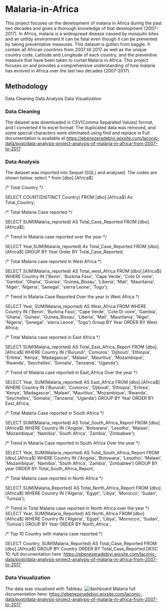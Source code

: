 # Malaria-in-Africa
This project focuses on the development of malaria in Africa during the past two decades and gives a thorough knowledge of that development (2007-2017).
In Africa, malaria is a widespread disease caused by mosquito bites and an untidy environment.It can be fatal even though it can be prevented by taking preventative measures. This dataset is gotten from kaggle. It contain all African countries from 2007 till 2017 as well as the unique country code, Latitude and Longitude of each country, and the preventive measure that have been taken to curtail Malaria in Africa. This project focuses on and provides a comprehensive understanding of how malaria has evolved in Africa over the last two decades (2007-2017).
 
 ## Methodology 
 Data Cleaning 
 Data Analysis
 Data Visualization 
 
 ### Data Cleaning 
 The dataset was downloaded in CSV(Comma Separated Values) format, and I converted it to excel format. The duplicated data was removed, and some special characters  were eliminated using find and replace in Full documentation is available at https://ebenezeradebiyi.wixsite.com/laconic-data/post/data-analysis-project-analysis-of-malaria-in-africa-from-2007-to-2017
 
 ### Data Analysis
 The dataset was imported into Sequel (SQL) and analysed. The codes are shown below.
 select * from [dbo].[Africa$]
 
/*  Total Country */

SELECT COUNT(DISTINCT Country) FROM [dbo].[Africa$] As Total_Country;

/* Total Malaria Case reported */

SELECT SUM(Malaria_reported) AS Total_Case_Reported FROM [dbo].[Africa$];

/* Trend in Malaria case reported over the year */

SELECT Year,SUM(Malaria_reported) As Total_Case_Reported FROM [dbo].[Africa$] GROUP BY Year Order BY Total_Case_Reported;

/* Total Malaria case reported in West Africa */

SELECT  SUM(Malaria_reported) AS Total_west_Africa FROM [dbo].[Africa$] WHERE Country IN ('Benin',  'Burkina Faso',  'Cape Verde',  'Cote Di voire', 'Gambia',  'Ghana', 'Guinea', 'Guinea_Bissau', 'Liberia',  'Mali',  'Mauritania',  'Niger',  'Nigeria', 'Senegal',  'sierra Leone',  'Togo');

/*  Trend in Malaria Case Reported Over the year in West Africa */

SELECT Year, SUM(Malaria_reported) AS West_Africa FROM WHERE Country IN ('Benin',  'Burkina Faso',  'Cape Verde',  'Cote Di voire', 'Gambia',  'Ghana', 'Guinea', 'Guinea_Bissau', 'Liberia',  'Mali',  'Mauritania',  'Niger',  'Nigeria', 'Senegal',  'sierra Leone',  'Togo') Group BY Year ORDER BY West Africa;

/* Total Malaria case reported in East Africa */

SELECT SUM(Malaria_reported) AS Total_East_Africa_Report FROM [dbo].[Africa$] WHERE Country IN ('Burundi', 'Comoros', 'Djibouti', 'Ethiopia', 'Eritrea', 'Kenya', 'Madagascar',  'Malawi',  'Mauritius',  'Mozambique',  'Rwanda',  'Seychelles', 'Somalia',  'Tanzania',  'Uganda');

/* Trend of Malaria case reported in East_Africa Over the year */

SELECT Year, SUM(Malaria_reported) AS East_Africa FROM [dbo].[Africa$] WHERE Country IN ('Burundi', 'Comoros', 'Djibouti', 'Ethiopia', 'Eritrea', 'Kenya', 'Madagascar',  'Malawi',  'Mauritius',  'Mozambique',  'Rwanda',  'Seychelles', 'Somalia',  'Tanzania',  'Uganda') GROUP BY Year ORDER BY East_Africa;

/* Total Malaria Case reported in South Africa */

SELECT SUM(Malaria_reported) AS Total_South_Africa_Report FROM [dbo].[Africa$] WHERE Country IN ('Angola', 'Botswana', 'Lesotho', 'Malawi', 'Mozambique',  'Namibia',  'South Africa',  'Zambia',  'Zimbabwe');

/* Trend in Malaria Case reported in South Africa Over the year */

SELECT Year, SUM(Malaria_reported) AS Total_South_Africa_Report FROM [dbo].[Africa$] WHERE Country IN ('Angola', 'Botswana', 'Lesotho', 'Malawi', 'Mozambique',  'Namibia',  'South Africa',  'Zambia',  'Zimbabwe') GROUP BY year ORDER BY Total_South_Africa_Report;

/* Total Malaria case reported in North Africa */

SELECT SUM(Malaria_Reported) AS Total_North_Africa_Report FROM [dbo].[Africa$] WHERE Country IN ('Algeria', 'Egypt', 'Libya',  'Morocco',  'Sudan',  'Tunisia');

/* Trend in Total Malaria case reported in North Africa over the year */
SELECT Year, SUM(Malaria_Reported) AS North_Africa FROM [dbo].[Africa$] WHERE Country IN  ('Algeria', 'Egypt', 'Libya', 'Morrocco',  'Sudan', 'Tunisia') GROUP BY Year ORDER BY North_Africa ;

/* Top 10 Country with malaria case reported */

SELECT Country, SUM(Malaria_Reported) AS Total_Case_Reported FROM [dbo].[Africa$] GROUP BY Country ORDER BY Total_Case_Reported DESC  10;
full documentation here :https://ebenezeradebiyi.wixsite.com/laconic-data/post/data-analysis-project-analysis-of-malaria-in-africa-from-2007-to-2017

### Data Visualization
The data was visualised with Tableau.
![dashboard Malaria](https://user-images.githubusercontent.com/102805397/187043805-d1bf8788-45ca-4276-85a3-69dedbc7d7db.PNG)
full documentation here: https://ebenezeradebiyi.wixsite.com/laconic-data/post/data-analysis-project-analysis-of-malaria-in-africa-from-2007-to-2017

